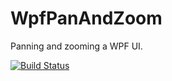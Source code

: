 # WpfPanAndZoom

Panning and zooming a WPF UI.

[![Build Status](https://seilers.visualstudio.com/WpfPanAndZoom/_apis/build/status/SEilers.WpfPanAndZoom?branchName=master)](https://seilers.visualstudio.com/WpfPanAndZoom/_build/latest?definitionId=4?branchName=master)
